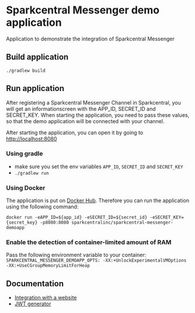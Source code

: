 # Sparkcentral Messenger demo application 
Application to demonstrate the integration of Sparkcentral Messenger

## Build application
`./gradlew build`

## Run application
After registering a Sparkcentral Messenger Channel in Sparkcentral, you will get an informationscreen with the APP_ID, SECRET_ID and SECRET_KEY. When starting the application, you need to pass these values, so that the demo application will be connected with your channel.

After starting the application, you can open it by going to [http://localhost:8080](http://localhost:8080)
### Using gradle
- make sure you set the env variables `APP_ID`, `SECRET_ID` and `SECRET_KEY`
- `./gradlew run`

### Using Docker
The application is put on [Docker Hub](https://hub.docker.com/r/sparkcentralinc/sparkcentral-messenger-demoapp/). Therefore you can run the application using the following command:

`docker run -eAPP_ID=${app_id} -eSECRET_ID=${secret_id} -eSECRET_KEY={secret_key} -p8080:8080 sparkcentralinc/sparkcentral-messenger-demoapp`

### Enable the detection of container-limited amount of RAM
Pass the following environment variable to your container:
`SPARKCENTRAL_MESSENGER_DEMOAPP_OPTS: -XX:+UnlockExperimentalVMOptions -XX:+UseCGroupMemoryLimitForHeap`

## Documentation
- [Integration with a website](documentation/INTEGRATION.md)
- [JWT generator](documentation/JWTGENERATOR.md)
